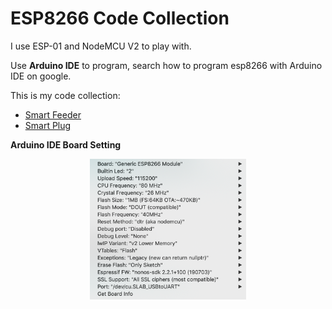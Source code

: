 # ESP8266 Code Collection

I use ESP-01 and NodeMCU V2 to play with.

Use **Arduino IDE** to program, search how to program esp8266 with Arduino IDE on google.

This is my code collection:

- [Smart Feeder](https://github.com/ariyanki/esp8266/tree/master/feeding_timer)
- [Smart Plug](https://github.com/ariyanki/esp8266/tree/master/smart_plug)

**Arduino IDE Board Setting**
<p align="center">
  <img src="https://raw.githubusercontent.com/ariyanki/esp8266/master/Docs/image/board-setting.png" width="250" title="hover text">
</p>
